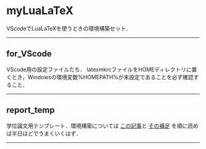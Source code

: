 # myLuaLaTeX

VScodeでLuaLaTeXを使うときの環境構築セット．

---

## for_VScode

VScode用の設定ファイルたち．
latexmkrcファイルをHOMEディレクトリに置くとき，Windowsの環境変数%HOMEPATH%が未設定であることを必ず確認すること．

---

## report_temp

学位論文用テンプレート．環境構築については
[この記事](https://qiita.com/passive-radio/items/623c9a35e86b6666b89e)と
[その補足](https://everykalax.hateblo.jp/entry/2023/05/05/023807)
を順に読めば半日ほどでうまくいくはず．

---
